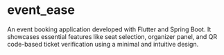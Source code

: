 # event_ease

An event booking application developed with Flutter and Spring Boot. It showcases essential features like seat selection, organizer panel, and QR code-based ticket verification using a minimal and intuitive design.
